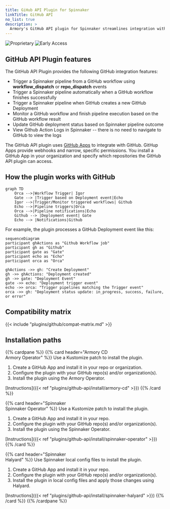 ```yaml
---
title: GiHub API Plugin for Spinnaker
linkTitle: GitHub API
no_list: true
description: >
  Armory's GitHub API plugin for Spinnaker streamlines integration with GitHub Actions, filling the native support gap. The plugin enables easy triggering of GitHub workflows, dynamic control of Spinnaker pipelines based on workflow outcomes, and seamless synchronization of GitHub Deployment statuses with Spinnaker pipeline conclusions.
---
```


![Proprietary](/images/proprietary.svg) ![Early Access](/images/ea.svg)

## GitHub API Plugin features

The GitHub API Plugin provides the following GitHub integration features:

- Trigger a Spinnaker pipeline from a GitHub workflow using **workflow_dispatch** or **repo_dispatch** events
- Trigger a Spinnaker pipeline automatically when a GitHub workflow finishes successfully
- Trigger a Spinnaker pipeline when GitHub creates a new GitHub Deployment
- Monitor a GitHub workflow and finish pipeline execution based on the GitHub workflow result
- Update GitHub deployment status based on Spinnaker pipeline outcome
- View Github Action Logs in Spinnaker -- there is no need to navigate to GitHub to view the logs

The GitHub API plugin uses [GitHub Apps](https://docs.github.com/en/apps/overview) to integrate with GitHub. GitHup Apps provide webhooks and narrow, specific permissions. You install a GitHub App in your organization and specify which repositories the GitHub API plugin can access. 

## How the plugin works with GitHub

```mermaid
graph TD
	Orca -->|Workflow Trigger| Igor
	Gate --> |Trigger based on Deployment event|Echo
	Igor -->|Trigger/Monitor triggered workflows| Github
	Echo -->|Pipeline triggers|Orca
	Orca -->|Pipeline notifications|Echo
	Github --> |Deployment event| Gate
	Echo --> |Notifications|Github
```

For example, the plugin processes a GitHub Deployment event like this:

```mermaid
sequenceDiagram
participant ghActions as "Github Workflow job"
participant gh as "Github"
participant gate as "Gate"
participant echo as "Echo"
participant orca as "Orca"

ghActions ->> gh: "Create Deployment"
gh ->> ghActions: "Deployment created"
gh ->> gate: "Deployment Event"
gate ->> echo: "Deployment trigger event"
echo ->> orca: "Trigger pipelines matching the Trigger event"
orca ->> gh: "Deployment status update: in_progress, success, failure, or error"
```

## Compatibility matrix

{{< include "plugins/github/compat-matrix.md" >}}

## Installation paths

{{% cardpane %}}
{{% card header="Armory CD<br>Armory Operator" %}}
Use a Kustomize patch to install the plugin.

1. Create a GitHub App and install it in your repo or organization.
1. Configure the plugin with your GitHub repo(s) and/or organization(s).
1. Install the plugin using the Armory Operator.

[Instructions]({{< ref "plugins/github-api/install/armory-cd" >}})
{{% /card %}}

{{% card header="Spinnaker<br>Spinnaker Operator" %}}
Use a Kustomize patch to install the plugin.

1. Create a GitHub App and install it in your repo.
1. Configure the plugin with your GitHub repo(s) and/or organization(s).
1. Install the plugin using the Spinnaker Operator.

[Instructions]({{< ref "plugins/github-api/install/spinnaker-operator" >}})
{{% /card %}}

{{% card header="Spinnaker<br>Halyard" %}}
Use Spinnaker local config files to install the plugin.

1. Create a GitHub App and install it in your repo.
1. Configure the plugin with your GitHub repo(s) and/or organization(s).
1. Install the plugin in local config files and apply those changes using Halyard.

[Instructions]({{< ref "plugins/github-api/install/spinnaker-halyard" >}})
{{% /card %}}
{{% /cardpane %}}